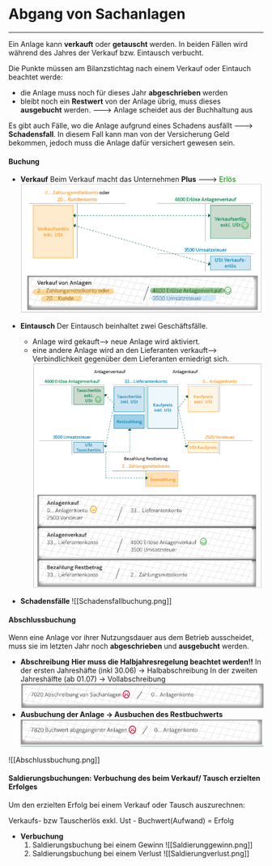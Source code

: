 # Abgang von Sachanlagen
---
Ein Anlage kann **verkauft** oder **getauscht** werden. In beiden Fällen wird während des Jahres der Verkauf bzw. Eintausch verbucht.

Die Punkte müssen am Bilanzstichtag nach einem Verkauf oder Eintauch beachtet werde:
- die Anlage muss noch für dieses Jahr **abgeschrieben** werden
- bleibt noch ein **Restwert** von der Anlage übrig, muss dieses **ausgebucht** werden.
---> Anlage scheidet aus der Buchhaltung aus

Es gibt auch Fälle, wo die Anlage aufgrund eines Schadens ausfällt ---> **Schadensfall**. In diesem Fall kann man von der Versicherung Geld bekommen, jedoch muss die Anlage dafür versichert gewesen sein.

#### Buchung
- **Verkauf**
   Beim Verkauf macht das Unternehmen **Plus** ---> <font color="green">Erlös</font>
   ![Verkaufbuchung.png](Verkaufbuchung.png)
   
- **Eintausch**
    Der Eintausch beinhaltet zwei Geschäftsfälle.
	- Anlage wird gekauft--> neue Anlage wird aktiviert.
	- eine andere Anlage wird an den Lieferanten verkauft--> Verbindlichkeit gegenüber dem Lieferanten erniedrigt sich.
   ![Eintauschbuchun.png](Eintauschbuchun.png)
- **Schadensfälle**
![[Schadensfallbuchung.png]]   

#### Abschlussbuchung
Wenn eine Anlage vor ihrer Nutzungsdauer aus dem Betrieb ausscheidet, muss sie im letzten Jahr noch **abgeschrieben** und **ausgebucht** werden.
   
 - **Abschreibung**
  **Hier muss die Halbjahresregelung beachtet werden!!**
  In der ersten Jahreshäfte (inkl 30.06) -> Halbabschreibung
  In der zweiten Jahreshälfte (ab 01.07) -> Vollabschreibung
  ![AbschreibungAnlage.png](AbschreibungAnlage.png)
 - **Ausbuchung der Anlage -> Ausbuchen des Restbuchwerts**
  ![Anlagenausbuchen.png](Anlagenausbuchen.png)
   
  ![[Abschlussbuchung.png]] 
  
  #### Saldierungsbuchungen: Verbuchung des beim Verkauf/ Tausch erzielten Erfolges
  
  Um den erzielten Erfolg bei einem Verkauf oder Tausch auszurechnen:
  
  Verkaufs- bzw Tauscherlös exkl. Ust - Buchwert(Aufwand) = Erfolg
  
  - **Verbuchung**
     1. Saldierungsbuchung bei einem Gewinn 
       ![[Saldierunggewinn.png]]
	 2. Saldierungsbuchung bei einem Verlust 
       ![[Saldierungverlust.png]]
  